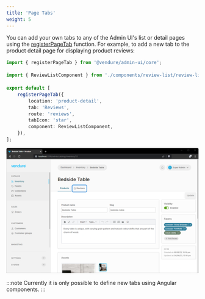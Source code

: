 ```yaml
---
title: 'Page Tabs'
weight: 5
---
```


You can add your own tabs to any of the Admin UI's list or detail pages using the [registerPageTab](/reference/admin-ui-api/tabs/register-page-tab/) function. For example, to add a new tab to the product detail page for displaying product reviews:

```ts title="src/plugins/reviews/ui/providers.ts"
import { registerPageTab } from '@vendure/admin-ui/core';

import { ReviewListComponent } from './components/review-list/review-list.component';

export default [
    registerPageTab({
        location: 'product-detail',
        tab: 'Reviews',
        route: 'reviews',
        tabIcon: 'star',
        component: ReviewListComponent,
    }),
];
```

![./ui-extensions-tabs.webp](./ui-extensions-tabs.webp)

:::note
Currently it is only possible to define new tabs using Angular components.
:::
